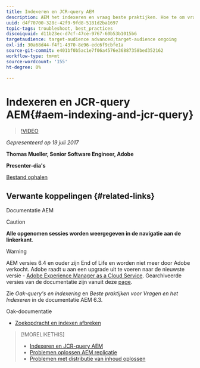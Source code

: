 ```yaml
---
title: Indexeren en JCR-query AEM
description: AEM het indexeren en vraag beste praktijken. Hoe te om vraagproblemen in AEM problemen op te lossen, en hoe te om indexen te vormen en te beheren.
uuid: d4f70700-328c-42f9-9fd8-5181d2ba1697
topic-tags: troubleshoot, best_practices
discoiquuid: d11b23ec-d7cf-47ce-9767-60b53b1015b6
targetaudience: target-audience advanced;target-audience ongoing
exl-id: 30a68d44-f4f1-4370-8e96-edc6f9cbfe1a
source-git-commit: e401bf0b5ac1e7f06a4576e36887358bed352162
workflow-type: tm+mt
source-wordcount: '155'
ht-degree: 0%

---
```


# Indexeren en JCR-query AEM{#aem-indexing-and-jcr-query}

>[!VIDEO](https://video.tv.adobe.com/v/19133/?quality=9)

*Gepresenteerd op 19 juli 2017*

**Thomas Mueller, Senior Software Engineer, Adobe**

**Presenter-dia&#39;s**

[Bestand ophalen](assets/aem-gems-aem-indexing-and-jcr-query.pdf)

## Verwante koppelingen {#related-links}

Documentatie AEM

>[!CAUTION]
>
>**Alle opgenomen sessies worden weergegeven in de navigatie aan de linkerkant**.

>[!WARNING]
>
>AEM versies 6.4 en ouder zijn End of Life en worden niet meer door Adobe verkocht.  Adobe raadt u aan een upgrade uit te voeren naar de nieuwste versie - [Adobe Experience Manager as a Cloud Service](https://experienceleague.adobe.com/docs/experience-manager-cloud-service.html).  Gearchiveerde versies van de documentatie zijn vanuit deze [page](https://experienceleague.adobe.com/docs/experience-manager-release-information/aem-release-updates/previous-updates/aem-previous-versions.html).
>
>Zie *Oak-query&#39;s en indexering* en *Beste praktijken voor Vragen en het Indexeren* in de documentatie AEM 6.3.

Oak-documentatie

* [Zoekopdracht en indexen afbreken](https://experienceleague.adobe.com/docs/experience-manager-65/deploying/deploying/queries-and-indexing.html)

<!--
[Get back to the Overview](https://helpx.adobe.com/experience-manager/kt/eseminars/gems/aem-index.html)
-->

>[!MORELIKETHIS]
>
>* [Indexeren en JCR-query AEM](aem-indexing-jcr-query.md)
>* [Problemen oplossen AEM replicatie](aem-troubleshooting-aem-replication.md)
>* [Problemen met distributie van inhoud oplossen](aem-troubleshooting-sling.md)

<!-- 
>* linking to helpx, removed for now [Adobe Experience Manager: AEM 6.x Maintenance Tasks](https://helpx.adobe.com/experience-manager/kt/eseminars/ccoo-aem-Aug-register.html)
-->
